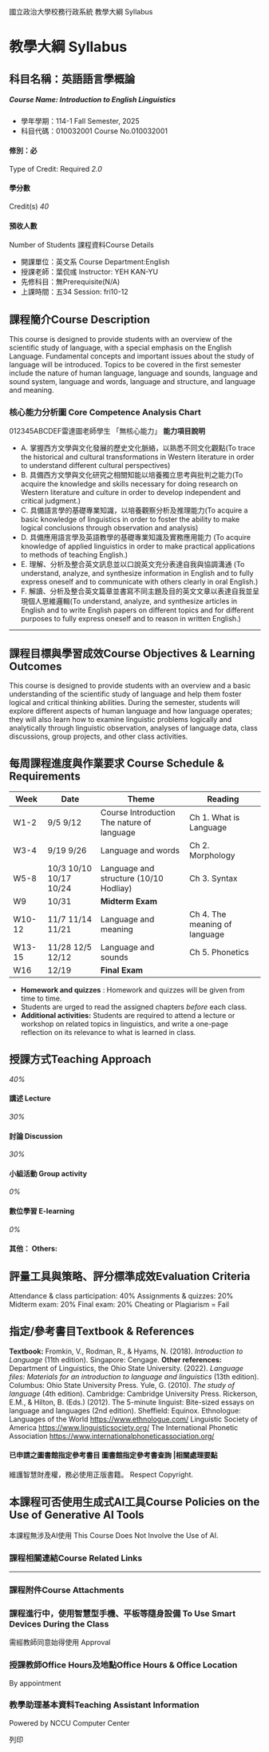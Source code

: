 國立政治大學校務行政系統 教學大綱 Syllabus
# 教學大綱 Syllabus
##  科目名稱：英語語言學概論 
#####  Course Name: Introduction to English Linguistics
  * 學年學期：114-1 Fall Semester, 2025 
  * 科目代碼：010032001 Course No.010032001


#### 修別：必
Type of Credit: Required 
_2.0_
#### 學分數
Credit(s)
_40_
#### 預收人數
Number of Students
課程資料Course Details
  * 開課單位：英文系 Course Department:English 
  * 授課老師：葉侃彧 Instructor: YEH KAN-YU 
  * 先修科目：無Prerequisite(N/A)
  * 上課時間：五34 Session: fri10-12


##  課程簡介Course Description
This course is designed to provide students with an overview of the scientific study of language, with a special emphasis on the English Language. Fundamental concepts and important issues about the study of language will be introduced. Topics to be covered in the first semester include the nature of human language, language and sounds, language and sound system, language and words, language and structure, and language and meaning.
###  核心能力分析圖 Core Competence Analysis Chart
012345ABCDEF雷達圖老師學生
「無核心能力」 
**能力項目說明**
  * A. 掌握西方文學與文化發展的歷史文化脈絡，以熟悉不同文化觀點(To trace the historical and cultural transformations in Western literature in order to understand different cultural perspectives)
  * B. 具備西方文學與文化研究之相關知能以培養獨立思考與批判之能力(To acquire the knowledge and skills necessary for doing research on Western literature and culture in order to develop independent and critical judgment.)
  * C. 具備語言學的基礎專業知識，以培養觀察分析及推理能力(To acquire a basic knowledge of linguistics in order to foster the ability to make logical conclusions through observation and analysis)
  * D. 具備應用語言學及英語教學的基礎專業知識及實務應用能力 (To acquire knowledge of applied linguistics in order to make practical applications to methods of teaching English.)
  * E. 理解、分析及整合英文訊息並以口說英文充分表達自我與協調溝通 (To understand, analyze, and synthesize information in English and to fully express oneself and to communicate with others clearly in oral English.)
  * F. 解讀、分析及整合英文篇章並書寫不同主題及目的英文文章以表達自我並呈現個人思維邏輯(To understand, analyze, and synthesize articles in English and to write English papers on different topics and for different purposes to fully express oneself and to reason in written English.)


* * *
##  課程目標與學習成效Course Objectives & Learning Outcomes 
This course is designed to provide students with an overview and a basic understanding of the scientific study of language and help them foster logical and critical thinking abilities. During the semester, students will explore different aspects of human language and how language operates; they will also learn how to examine linguistic problems logically and analytically through linguistic observation, analyses of language data, class discussions, group projects, and other class activities.
##  每周課程進度與作業要求 Course Schedule & Requirements
**Week** |  **Date** |  **Theme** |  **Reading**  
---|---|---|---  
W1-2 |  9/5 9/12 |  Course Introduction The nature of language |  Ch 1. What is Language  
W3-4 |  9/19 9/26 |  Language and words |  Ch 2. Morphology  
W5-8 |  10/3 10/10 10/17 10/24 |  Language and structure  (10/10 Hodliay) |  Ch 3. Syntax  
W9 |  10/31 |  **Midterm Exam** |   
W10-12 |  11/7 11/14 11/21 |  Language and meaning |  Ch 4. The meaning of language  
W13-15 |  11/28 12/5 12/12 |  Language and sounds |  Ch 5. Phonetics  
W16 |  12/19 |  **Final Exam** |   
* **Homework and quizzes** : Homework and quizzes will be given from time to time.
* Students are urged to read the assigned chapters _before_ each class.
* **Additional activities:** Students are required to attend a lecture or workshop on related topics in linguistics, and write a one-page reflection on its relevance to what is learned in class. 
##  授課方式Teaching Approach
_40%_
####  講述 Lecture
_30%_
####  討論 Discussion
_30%_
####  小組活動 Group activity
_0%_
####  數位學習 E-learning
_0%_
####  其他： Others:
##  評量工具與策略、評分標準成效Evaluation Criteria
Attendance & class participation: 40%
Assignments & quizzes: 20%
Midterm exam: 20%
Final exam: 20%
Cheating or Plagiarism = Fail
##  指定/參考書目Textbook & References
**Textbook:**
Fromkin, V., Rodman, R., & Hyams, N. (2018). _Introduction to Language_ (11th edition). Singapore: Cengage.
**Other references:**
Department of Linguistics, the Ohio State University. (2022). _Language files: Materials for an introduction to language and linguistics_ (13th edition). Columbus: Ohio State University Press.
Yule, G. (2010). _The study of language_ (4th edition). Cambridge: Cambridge University Press.
Rickerson, E.M., & Hilton, B. (Eds.) (2012). The 5-minute linguist: Bite-sized essays on language and languages (2nd edition). Sheffield: Equinox. 
Ethnologue: Languages of the World https://www.ethnologue.com/
Linguistic Society of America https://www.linguisticsociety.org/
The International Phonetic Association https://www.internationalphoneticassociation.org/
####  已申請之圖書館指定參考書目  圖書館指定參考書查詢 |相關處理要點
維護智慧財產權，務必使用正版書籍。 Respect Copyright.
##  本課程可否使用生成式AI工具Course Policies on the Use of Generative AI Tools
本課程無涉及AI使用 This Course Does Not Involve the Use of AI.
###  課程相關連結Course Related Links
* * *
###  課程附件Course Attachments
###  課程進行中，使用智慧型手機、平板等隨身設備 To Use Smart Devices During the Class
需經教師同意始得使用  Approval
###  授課教師Office Hours及地點Office Hours & Office Location
By appointment
###  教學助理基本資料Teaching Assistant Information
Powered by NCCU Computer Center
  
列印
